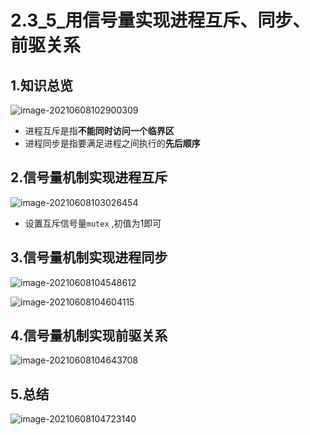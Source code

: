 # 2.3_5_用信号量实现进程互斥、同步、前驱关系

## 1.知识总览

![image-20210608102900309](https://tuchuang-01.oss-cn-beijing.aliyuncs.com/img/image-20210608102900309.png)

- 进程互斥是指**不能同时访问一个临界区** 
- 进程同步是指要满足进程之间执行的**先后顺序** 

## 2.信号量机制实现进程互斥

![image-20210608103026454](https://tuchuang-01.oss-cn-beijing.aliyuncs.com/img/image-20210608103026454.png)

- 设置互斥信号量`mutex` ,初值为1即可

## 3.信号量机制实现进程同步

![image-20210608104548612](https://tuchuang-01.oss-cn-beijing.aliyuncs.com/img/image-20210608104548612.png)

![image-20210608104604115](https://tuchuang-01.oss-cn-beijing.aliyuncs.com/img/image-20210608104604115.png)

## 4.信号量机制实现前驱关系

![image-20210608104643708](https://tuchuang-01.oss-cn-beijing.aliyuncs.com/img/image-20210608104643708.png)

## 5.总结

![image-20210608104723140](https://tuchuang-01.oss-cn-beijing.aliyuncs.com/img/image-20210608104723140.png)


